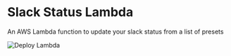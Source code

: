 # Slack Status Lambda 
An AWS Lambda function to update your slack status from a list of presets

![Deploy Lambda](https://github.com/KyleARector/slack-status-lambda/workflows/Deploy%20Lambda/badge.svg)

